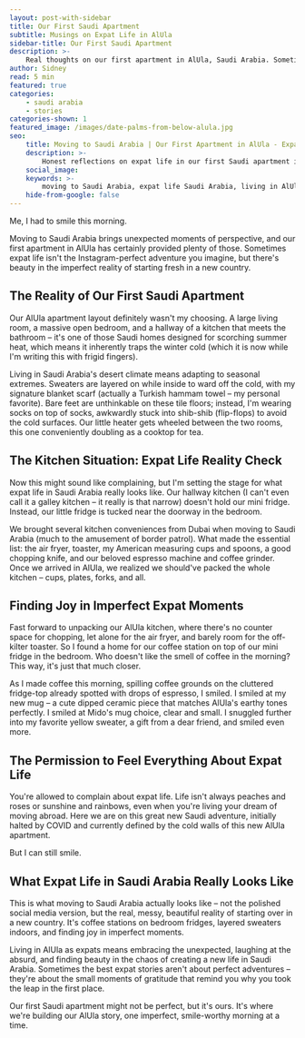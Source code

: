 ```yaml
---
layout: post-with-sidebar
title: Our First Saudi Apartment
subtitle: Musings on Expat Life in AlUla 
sidebar-title: Our First Saudi Apartment
description: >-
    Real thoughts on our first apartment in AlUla, Saudi Arabia. Sometimes expat life isn't picture-perfect, but there's always something to smile about.
author: Sidney
read: 5 min
featured: true
categories:
    - saudi arabia
    - stories
categories-shown: 1
featured_image: /images/date-palms-from-below-alula.jpg
seo:
    title: Moving to Saudi Arabia | Our First Apartment in AlUla - Expat Life Reality
    description: >-
        Honest reflections on expat life in our first Saudi apartment in AlUla. Real stories about moving to Saudi Arabia and finding joy in imperfect moments.
    social_image:
    keywords: >-
        moving to Saudi Arabia, expat life Saudi Arabia, living in AlUla, first apartment Saudi Arabia, expat housing Saudi Arabia, AlUla expat experience, moving to AlUla, Saudi Arabia apartment living, expat stories Saudi Arabia, life in Saudi Arabia, AlUla living experience, Saudi expat blog, moving abroad Saudi Arabia, expat life reality
    hide-from-google: false
---
```


Me, I had to smile this morning.

Moving to Saudi Arabia brings unexpected moments of perspective, and our first apartment in AlUla has certainly provided plenty of those. Sometimes expat life isn't the Instagram-perfect adventure you imagine, but there's beauty in the imperfect reality of starting fresh in a new country.

## The Reality of Our **First** Saudi Apartment

Our AlUla apartment layout definitely wasn't my choosing. A large living room, a massive open bedroom, and a hallway of a kitchen that meets the bathroom – it's one of those Saudi homes designed for scorching summer heat, which means it inherently traps the winter cold (which it is now while I'm writing this with frigid fingers).

Living in Saudi Arabia's desert climate means adapting to seasonal extremes. Sweaters are layered on while inside to ward off the cold, with my signature blanket scarf (actually a Turkish hammam towel – my personal favorite). Bare feet are unthinkable on these tile floors; instead, I'm wearing socks on top of socks, awkwardly stuck into shib-shib (flip-flops) to avoid the cold surfaces. Our little heater gets wheeled between the two rooms, this one conveniently doubling as a cooktop for tea.

## The Kitchen Situation: Expat Life **Reality** Check

Now this might sound like complaining, but I'm setting the stage for what expat life in Saudi Arabia really looks like. Our hallway kitchen (I can't even call it a galley kitchen – it really is that narrow) doesn't hold our mini fridge. Instead, our little fridge is tucked near the doorway in the bedroom.

We brought several kitchen conveniences from Dubai when moving to Saudi Arabia (much to the amusement of border patrol). What made the essential list: the air fryer, toaster, my American measuring cups and spoons, a good chopping knife, and our beloved espresso machine and coffee grinder. Once we arrived in AlUla, we realized we should've packed the whole kitchen – cups, plates, forks, and all.

## Finding **Joy** in Imperfect Expat Moments

Fast forward to unpacking our AlUla kitchen, where there's no counter space for chopping, let alone for the air fryer, and barely room for the off-kilter toaster. So I found a home for our coffee station on top of our mini fridge in the bedroom. Who doesn't like the smell of coffee in the morning? This way, it's just that much closer.

As I made coffee this morning, spilling coffee grounds on the cluttered fridge-top already spotted with drops of espresso, I smiled. I smiled at my new mug – a cute dipped ceramic piece that matches AlUla's earthy tones perfectly. I smiled at Mido's mug choice, clear and small. I snuggled further into my favorite yellow sweater, a gift from a dear friend, and smiled even more.

## The Permission to Feel **Everything** About Expat Life

You're allowed to complain about expat life. Life isn't always peaches and roses or sunshine and rainbows, even when you're living your dream of moving abroad. Here we are on this great new Saudi adventure, initially halted by COVID and currently defined by the cold walls of this new AlUla apartment.

But I can still smile.

## What Expat Life in Saudi Arabia **Really** Looks Like

This is what moving to Saudi Arabia actually looks like – not the polished social media version, but the real, messy, beautiful reality of starting over in a new country. It's coffee stations on bedroom fridges, layered sweaters indoors, and finding joy in imperfect moments.

Living in AlUla as expats means embracing the unexpected, laughing at the absurd, and finding beauty in the chaos of creating a new life in Saudi Arabia. Sometimes the best expat stories aren't about perfect adventures – they're about the small moments of gratitude that remind you why you took the leap in the first place.

Our first Saudi apartment might not be perfect, but it's ours. It's where we're building our AlUla story, one imperfect, smile-worthy morning at a time.
